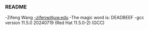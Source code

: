 ### README
-Zifeng Wang
-zifenw@uw.edu
-The magic word is: DEADBEEF
-gcc version 11.5.0 20240719 (Red Hat 11.5.0-2) (GCC)
